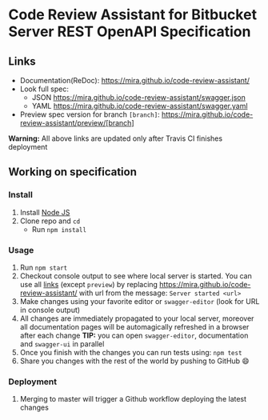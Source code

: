# Code Review Assistant for Bitbucket Server REST OpenAPI Specification

## Links

- Documentation(ReDoc): https://mira.github.io/code-review-assistant/
- Look full spec:
    + JSON https://mira.github.io/code-review-assistant/swagger.json
    + YAML https://mira.github.io/code-review-assistant/swagger.yaml
- Preview spec version for branch `[branch]`: https://mira.github.io/code-review-assistant/preview/[branch]

**Warning:** All above links are updated only after Travis CI finishes deployment

## Working on specification
### Install

1. Install [Node JS](https://nodejs.org/)
2. Clone repo and `cd`
    + Run `npm install`

### Usage

1. Run `npm start`
2. Checkout console output to see where local server is started. You can use all [links](#links) (except `preview`) by replacing https://mira.github.io/code-review-assistant/ with url from the message: `Server started <url>`
3. Make changes using your favorite editor or `swagger-editor` (look for URL in console output)
4. All changes are immediately propagated to your local server, moreover all documentation pages will be automagically refreshed in a browser after each change
**TIP:** you can open `swagger-editor`, documentation and `swagger-ui` in parallel
5. Once you finish with the changes you can run tests using: `npm test`
6. Share you changes with the rest of the world by pushing to GitHub :smile:

### Deployment
1. Merging to master will trigger a Github workflow deploying the latest changes
